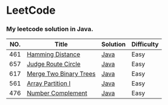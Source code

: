 # LeetCode
### My leetcode solution in Java.

| NO. | Title | Solution | Difficulty |
| --- | --- | --- | --- |
| 461 | [Hamming Distance](https://leetcode.com/problems/hamming-distance/description/) | [Java](https://github.com/maoyunfei/LeetCode/blob/master/problems/src/HammingDistance/HammingDistance.java) | Easy |
| 657 | [Judge Route Circle](https://leetcode.com/problems/judge-route-circle/description/) | [Java](https://github.com/maoyunfei/LeetCode/blob/master/problems/src/JudgeRouteCircle/JudgeRouteCircle.java) | Easy |
| 617 | [Merge Two Binary Trees](https://leetcode.com/problems/merge-two-binary-trees/description/) | [Java](https://github.com/maoyunfei/LeetCode/blob/master/problems/src/MergeTwoBinaryTrees/MergeTwoBinaryTrees.java) | Easy |
| 561 | [Array Partition I](https://leetcode.com/problems/array-partition-i/description/) | [Java](https://github.com/maoyunfei/LeetCode/blob/master/problems/src/ArrayPartitionI/ArrayPartitionI.java) | Easy |
| 476 | [Number Complement](https://leetcode.com/problems/number-complement/description/) | [Java](https://github.com/maoyunfei/LeetCode/blob/master/problems/src/NumberComplement/NumberComplement.java) | Easy |
